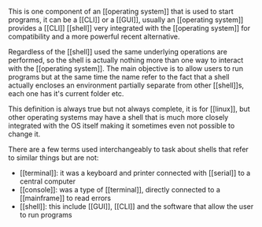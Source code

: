 This is one component of an [[operating system]] that is used to start programs, it can be a [[CLI]] or a [[GUI]], usually an [[operating system]] provides a [[CLI]] [[shell]] very integrated with the [[operating system]] for compatibility and a more powerful recent alternative.

Regardless of the [[shell]] used the same underlying operations are performed, so the shell is actually nothing more than one way to interact with the [[operating system]]. The main objective is to allow users to run programs but at the same time the name refer to the fact that a shell actually encloses an environment partially separate from other [[shell]]s, each one has it's current folder etc.

This definition is always true but not always complete, it is for [[linux]], but other operating systems may have a shell that is much more closely integrated with the OS itself making it sometimes even not possible to change it.

There are a few terms used interchangeably to task about shells that refer to similar things but are not:
- [[terminal]]: it was a keyboard and printer connected with [[serial]] to a central computer
- [[console]]: was a type of [[terminal]], directly connected to a [[mainframe]] to read errors
- [[shell]]: this include [[GUI]], [[CLI]] and the software that allow the user to run programs